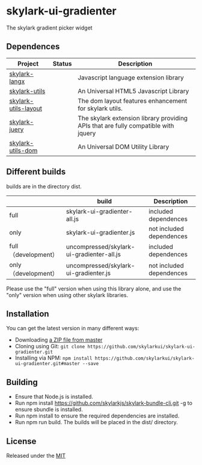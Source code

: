 # skylark-ui-gradienter
The skylark gradient picker widget

## Dependences

| Project                                                      | Status | Description                                                  |
| ------------------------------------------------------------ | ------ | ------------------------------------------------------------ |
| [skylark-langx](https://github.com/skylarklangx/skylark-langx) |        | Javascript language extension library                        |
| [skylark-utils](https://github.com/skylarkutils/skylark-utils) |        | An Universal HTML5 Javascript Library                        |
| [skylark-utils-layout](https://github.com/skylarkutils/skylark-utils-layout) |        | The dom layout features enhancement for skylark utils.       |
| [skylark-juery](https://github.com/skylarkutils/skylark-jquery) |        | The  skylark extension library providing APIs that are fully compatible with jquery |
| [skylark-utils-dom](https://github.com/skylarkutils/skylark-utils-dom) |        | An Universal DOM Utility Library                             |

## Different builds

builds are in the directory dist.

|                      | build                                     | Description              |
| -------------------- | ----------------------------------------- | ------------------------ |
| full                 | skylark-ui-gradienter-all.js              | included dependences     |
| only                 | skylark-ui-gradienter.js                  | not included dependences |
| full （development） | uncompressed/skylark-ui-gradienter-all.js | included dependences     |
| only （development） | uncompressed/skylark-ui-gradienter.js     | not included dependences |

Please use the "full" version when using this library alone, and use the "only" version when using other skylark libraries.

## Installation

You can get the latest version in many different ways:

- Downloading [a ZIP file from master](https://github.com/skylarkui/skylark-ui-gradienter/archive/master.zip)
- Cloning using Git: `git clone https://github.com/skylarkui/skylark-ui-gradienter.git`
- Installing via NPM: `npm install https://github.com/skylarkui/skylark-ui-gradienter.git#master --save`

## Building 

- Ensure that Node.js is installed.
- Run npm install https://github.com/skylarkjs/skylark-bundle-cli.git -g to ensure sbundle is installed.
- Run npm install to ensure the required dependencies are installed.
- Run npm run build. The builds will be placed in the dist/ directory.

## License

Released under the [MIT](http://opensource.org/licenses/MIT)